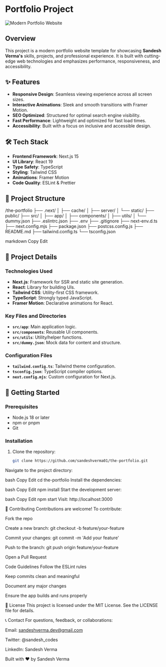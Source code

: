 # Portfolio Project

![Modern Portfolio Website](https://github.com/user-attachments/assets/4f82669c-9a5a-4761-a927-2f54f0f64169)

## Overview

This project is a modern portfolio website template for showcasing **Sandesh Verma's** skills, projects, and professional experience. It is built with cutting-edge web technologies and emphasizes performance, responsiveness, and accessibility.

## ✨ Features

- **Responsive Design**: Seamless viewing experience across all screen sizes.
- **Interactive Animations**: Sleek and smooth transitions with Framer Motion.
- **SEO Optimized**: Structured for optimal search engine visibility.
- **Fast Performance**: Lightweight and optimized for fast load times.
- **Accessibility**: Built with a focus on inclusive and accessible design.

## 🛠️ Tech Stack

- **Frontend Framework**: Next.js 15
- **UI Library**: React 19
- **Type Safety**: TypeScript
- **Styling**: Tailwind CSS
- **Animations**: Framer Motion
- **Code Quality**: ESLint & Prettier

## 📁 Project Structure

/the-portfolio
├── .next/
│ ├── cache/
│ ├── server/
│ └── static/
├── public/
├── src/
│ ├── app/
│ ├── components/
│ ├── utils/
│ └── dummy.json
├── .eslintrc.json
├── .env
├── .gitignore
├── next-env.d.ts
├── next.config.mjs
├── package.json
├── postcss.config.js
├── README.md
├── tailwind.config.ts
└── tsconfig.json

markdown
Copy
Edit

## 📌 Project Details

### Technologies Used

- **Next.js**: Framework for SSR and static site generation.
- **React**: Library for building UIs.
- **Tailwind CSS**: Utility-first CSS framework.
- **TypeScript**: Strongly typed JavaScript.
- **Framer Motion**: Declarative animations for React.

### Key Files and Directories

- **`src/app`**: Main application logic.
- **`src/components`**: Reusable UI components.
- **`src/utils`**: Utility/helper functions.
- **`src/dummy.json`**: Mock data for content and structure.

### Configuration Files

- **`tailwind.config.ts`**: Tailwind theme configuration.
- **`tsconfig.json`**: TypeScript compiler options.
- **`next.config.mjs`**: Custom configuration for Next.js.

## 🚀 Getting Started

### Prerequisites

- Node.js 18 or later
- npm or pnpm
- Git

### Installation

1. Clone the repository:

   ```bash
   git clone https://github.com/sandeshverma01/the-portfolio.git
Navigate to the project directory:

bash
Copy
Edit
cd the-portfolio
Install the dependencies:

bash
Copy
Edit
npm install
Start the development server:

bash
Copy
Edit
npm start
Visit: http://localhost:3000

🤝 Contributing
Contributions are welcome! To contribute:

Fork the repo

Create a new branch: git checkout -b feature/your-feature

Commit your changes: git commit -m 'Add your feature'

Push to the branch: git push origin feature/your-feature

Open a Pull Request

Code Guidelines
Follow the ESLint rules

Keep commits clean and meaningful

Document any major changes

Ensure the app builds and runs properly

📝 License
This project is licensed under the MIT License. See the LICENSE file for details.

📞 Contact
For questions, feedback, or collaborations:

Email: sandeshverma.dev@gmail.com

Twitter: @sandesh_codes

LinkedIn: Sandesh Verma

Built with ❤️ by Sandesh Verma
